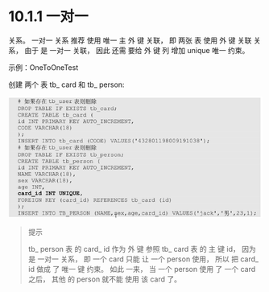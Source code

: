 # 10.1.1 一对一

关系。 一对一 关系 推荐 使用 唯一 主 外 键 关联， 即 两张 表 使用 外 键 关联 关系， 由于 是 一对一 关联， 因此 还需 要给 外 键 列 增加 unique 唯一 约束。

示例：OneToOneTest

创建 两个 表 tb\_ card 和 tb\_ person:

![](/assets/创建两个表tb_card和tb_person.png)

> 提示
>
> tb\_ person 表 的 card\_ id 作为 外 键 参照 tb\_ card 表 的 主 键 id， 因为 是 一对一 关系， 即 一个 card 只能 让 一个 person 使用， 所以 把 card\_ id 做成 了 唯一 键 约束。 如此 一来， 当 一个 person 使用 了 一个 card 之后， 其他 的 person 就不能 使用 该 card 了。





